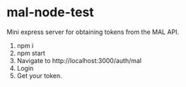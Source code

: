 # mal-node-test
Mini express server for obtaining tokens from the MAL API.

1. npm i
1. npm start
1. Navigate to http://localhost:3000/auth/mal
1. Login
1. Get your token.
